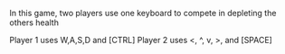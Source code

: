 In this game, two players use one keyboard to compete in depleting the others health

Player 1 uses W,A,S,D and [CTRL]
Player 2 uses <, ^, v, >, and [SPACE]
